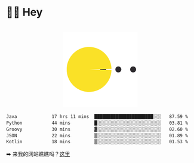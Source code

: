 
# 👋🏻 Hey
<div align="center">
	<br>
	<img src="https://raw.githubusercontent.com/Aniket965/Aniket965/master/pacman.svg?sanitize=true" width="200" height="200">
	<br>
</div>

<!--START_SECTION:waka-->

```txt
Java             17 hrs 11 mins  ██████████████████████░░░   87.59 %
Python           44 mins         █░░░░░░░░░░░░░░░░░░░░░░░░   03.81 %
Groovy           30 mins         ▓░░░░░░░░░░░░░░░░░░░░░░░░   02.60 %
JSON             22 mins         ▒░░░░░░░░░░░░░░░░░░░░░░░░   01.89 %
Kotlin           18 mins         ▒░░░░░░░░░░░░░░░░░░░░░░░░   01.53 %
```

<!--END_SECTION:waka-->

 ➡️  来我的网站瞧瞧吗？[这里](https://www.shaolongfei.com)
